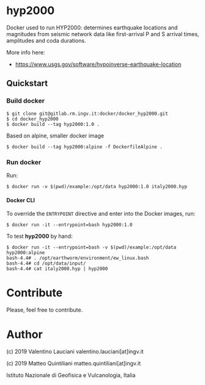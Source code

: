 # hyp2000

Docker used to run HYP2000: determines earthquake locations and magnitudes from seismic network data like first-arrival P and S arrival times, amplitudes and coda durations.

More info here:
- https://www.usgs.gov/software/hypoinverse-earthquake-location

## Quickstart
### Build docker
```
$ git clone git@gitlab.rm.ingv.it:docker/docker_hyp2000.git
$ cd docker_hyp2000
$ docker build --tag hyp2000:1.0 . 
```

Based on alpine, smaller docker image
```
$ docker build --tag hyp2000:alpine -f DockerfileAlpine .
```

### Run docker
Run:
```
$ docker run -v $(pwd)/example:/opt/data hyp2000:1.0 italy2000.hyp 
```


#### Docker CLI
To override the `ENTRYPOINT` directive and enter into the Docker images, run:
```
$ docker run -it --entrypoint=bash hyp2000:1.0
```

To test **hyp2000** by hand:
```
$ docker run -it --entrypoint=bash -v $(pwd)/example:/opt/data hyp2000:alpine
bash-4.4# . /opt/earthworm/environment/ew_linux.bash
bash-4.4# cd /opt/data/input/
bash-4.4# cat italy2000.hyp | hyp2000
```

# Contribute
Please, feel free to contribute.

# Author
(c) 2019 Valentino Lauciani valentino.lauciani[at]ingv.it

(c) 2019 Matteo Quintiliani matteo.quintiliani[at]ingv.it

Istituto Nazionale di Geofisica e Vulcanologia, Italia
